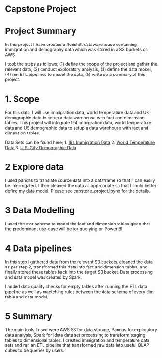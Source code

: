 # Capstone Project

# Project Summary
In this project I have created a Redshift datawarehouse containing immigration and demography data which was stored in a S3 buckets on AWS.

I took the steps as follows; (1) define the scope of the project and gather the relevant data, (2) conduct exploratory analysis, (3) define the data model, (4) run ETL pipelines to model the data, (5) write up a summary of this project.


# 1. Scope
For this data, I will use immigration data, world temperature data and US demographic data to setup a data warehouse with fact and dimension tables.
This project will integrate I94 immigration data, world temperature data and US demographic data to setup a data warehouse with fact and dimension tables.

Data Sets can be found here; 
    1. [I94 Immigration Data](https://travel.trade.gov/research/reports/i94/historical/2016.html)
    2. [World Temperature Data](https://www.kaggle.com/berkeleyearth/climate-change-earth-surface-temperature-data)
    3. [U.S. City Demographic Data](https://public.opendatasoft.com/explore/dataset/us-cities-demographics/export/)


# 2 Explore data

I used pandas to translate source data into a dataframe so that it can easily be interrogated. I then cleaned the data as appropriate so that I could better define my data model. Please see capstone_project.ipynb for the details.


# 3 Data Modelling 
I used the star schema to model the fact and dimension tables given that the predominant use-case will be for querying on Power BI.

# 4 Data pipelines
In this step I gathered data from the relevant S3 buckets, cleaned the data as per step 2, transformed this data into fact and dimension tables, and finally stored these tables back into the target S3 bucket. Data processing and data model was created by Spark.

I added data quality checks for empty tables after running the ETL data pipeline as well as mactching rules between the data schema of every dim table and data model.


# 5 Summary
The main tools I used were AWS S3 for data storage, Pandas for exploratory data analysis, Spark for ldata data set processing to transform staging tables to dimensional tables. I created immigration and temperature data sets and ran an ETL pipeline that transformed raw data into useful OLAP cubes to be queries by users.
